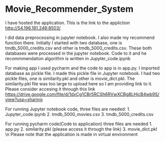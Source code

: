 # Movie_Recommender_System

I have hosted the application. This is the link to the appliction http://54.196.181.248:8503/ 

I did data preprocessing in jupyter notebook. I also made my recommend function there. Initially I started with two database,
one is tmdb_5000_credits.csv and other is tmdb_5000_credits.csv. These both databases were processed in the jupyter notebook. Code to it and he recommmendation algorithm
is written in Jupyter_code.ipynb

For making app I used pycharm and the code to app is in app.py. I imported database as pickle file. I made this pickle file in Jupyter notebook. I had two pickle files,
one is similarity.pkl and other is movie_dict.pkl. The similarity.pkl file was too large to upload here so I am providing link to it. Please consider accesing it 
through this link https://drive.google.com/file/d/1dxCg1CBr5RCSh6RVwXCBg8LHjcB4wb9S/view?usp=sharing

For running Jupyter notebook code, three files are needed:
    1. Jupyter_code.ipynb
    2. tmdb_5000_movies.csv
    3. tmdb_5000_credits.csv
    
For running pycharm code(Code to application) three files are needed
    1. app.py
    2. similarity.pkl (please access it through the link)
    3. movie_dict.pkl \n
Please note that the application is made in virtual environment 


    
